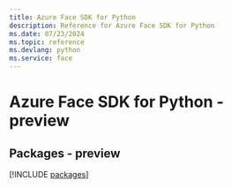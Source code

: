 ```yaml
---
title: Azure Face SDK for Python
description: Reference for Azure Face SDK for Python
ms.date: 07/23/2024
ms.topic: reference
ms.devlang: python
ms.service: face
---
```

# Azure Face SDK for Python - preview
## Packages - preview
[!INCLUDE [packages](face-index.md)]